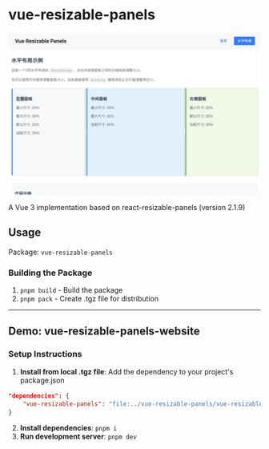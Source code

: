 # vue-resizable-panels

![Demo](assets/20250624_140947_Jun-24-2025_14-04-38.gif)

A Vue 3 implementation based on react-resizable-panels (version 2.1.9)

## Usage

Package: `vue-resizable-panels`

### Building the Package

1. `pnpm build` - Build the package
2. `pnpm pack` - Create .tgz file for distribution

---

## Demo: vue-resizable-panels-website

### Setup Instructions

1. **Install from local .tgz file**: Add the dependency to your project's package.json

```json
"dependencies": {
    "vue-resizable-panels": "file:../vue-resizable-panels/vue-resizable-panels-1.0.0.tgz"
}
```

2. **Install dependencies**: `pnpm i`
3. **Run development server**: `pnpm dev`
